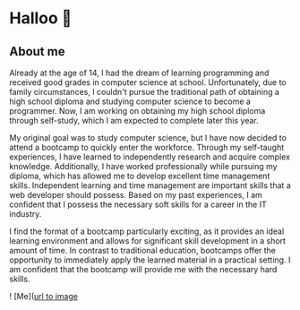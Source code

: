 # Halloo 👋

## About me
Already at the age of 14, I had the dream of learning programming and received good grades in computer science at school. Unfortunately, due to family circumstances, I couldn't pursue the traditional path of obtaining a high school diploma and studying computer science to become a programmer. Now, I am working on obtaining my high school diploma through self-study, which I am expected to complete later this year.

My original goal was to study computer science, but I have now decided to attend a bootcamp to quickly enter the workforce. Through my self-taught experiences, I have learned to independently research and acquire complex knowledge. Additionally, I have worked professionally while pursuing my diploma, which has allowed me to develop excellent time management skills. Independent learning and time management are important skills that a web developer should possess. Based on my past experiences, I am confident that I possess the necessary soft skills for a career in the IT industry.

I find the format of a bootcamp particularly exciting, as it provides an ideal learning environment and allows for significant skill development in a short amount of time. In contrast to traditional education, bootcamps offer the opportunity to immediately apply the learned material in a practical setting. I am confident that the bootcamp will provide me with the necessary hard skills.

! [Me]([url to image](https://ca.slack-edge.com/TTHG21AH3-U04TM057BGW-f0660ddba205-512)
<!--
**DenisKorkmaz/DenisKorkmaz** is a ✨ _special_ ✨ repository because its `README.md` (this file) appears on your GitHub profile.

Here are some ideas to get you started:

- 🔭 I’m currently working on ...
- 🌱 I’m currently learning ...
- 👯 I’m looking to collaborate on ...
- 🤔 I’m looking for help with ...
- 💬 Ask me about ...
- 📫 How to reach me: ...
- 😄 Pronouns: ...
- ⚡ Fun fact: ...
-->
